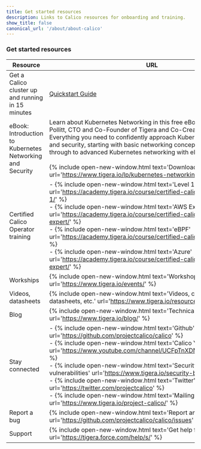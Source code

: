 ```yaml
---
title: Get started resources
description: Links to Calico resources for onboarding and training.
show_title: false
canonical_url: '/about/about-calico'
---
```


### Get started resources

| Resource                                                  | URL                                                          |
| --------------------------------------------------------- | ------------------------------------------------------------ |
| Get a Calico cluster up and running in 15 minutes         | [Quickstart Guide]({{site.baseurl}}/getting-started/kubernetes/quickstart) |
| eBook: Introduction to Kubernetes Networking and Security | Learn about Kubernetes Networking in this free eBook written by Alex Pollitt, CTO and Co-Founder of Tigera and Co-Creator of Project Calico. Everything you need to confidently approach Kubernetes networking and security, starting with basic networking concepts, all the way through to advanced Kubernetes networking with eBPF.<br/><br/>{% include open-new-window.html text='Download ebook' url='https://www.tigera.io/lp/kubernetes-networking-ebook/' %} |
| Certified Calico Operator training                        | - {% include open-new-window.html text='Level 1' url='https://academy.tigera.io/course/certified-calico-operator-level-1/' %}<br/>- {% include open-new-window.html text='AWS Expert' url='https://academy.tigera.io/course/certified-calico-operator-aws-expert/' %}<br/>- {% include open-new-window.html text='eBPF' url='https://academy.tigera.io/course/certified-calico-operator-ebpf/' %}<br/>- {% include open-new-window.html text='Azure' url='https://academy.tigera.io/course/certified-calico-operator-azure-expert/' %} |
| Workships                                                 | {% include open-new-window.html text='Workshops and events' url='https://www.tigera.io/events/' %} |
| Videos, datasheets                                        | {% include open-new-window.html text='Videos, case studies, datasheets, etc.' url='https://www.tigera.io/resources/' %} |
| Blog                                                      | {% include open-new-window.html text='Technical blog' url='https://www.tigera.io/blog/' %} |
| Stay connected                                            | - {% include open-new-window.html text='Github' url='https://github.com/projectcalico/calico' %}<br/>- {% include open-new-window.html text='Calico YouTube channel' url='https://www.youtube.com/channel/UCFpTnXDNcBoXI4gqCDmegFA' %}<br/>- {% include open-new-window.html text='Security bulletin of vulnerabilities' url='https://www.tigera.io/security-bulletins/' %}<br/>- {% include open-new-window.html text='Twitter' url='https://twitter.com/projectcalico' %}<br/>- {% include open-new-window.html text='Mailing list' url='https://www.tigera.io/project-calico/' %} |
| Report a bug                                              | {% include open-new-window.html text='Report an issue' url='https://github.com/projectcalico/calico/issues' %} |
| Support                                                   | {% include open-new-window.html text='Get help from Support' url='https://tigera.force.com/help/s/' %} |

